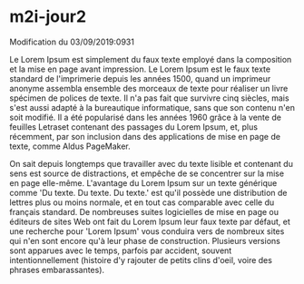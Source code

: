 # m2i-jour2

Modification du 03/09/2019:0931

Le Lorem Ipsum est simplement du faux texte employé dans la composition et la mise en page avant impression. 
Le Lorem Ipsum est le faux texte standard de l'imprimerie depuis les années 1500, 
quand un imprimeur anonyme assembla ensemble des morceaux de texte pour réaliser un livre spécimen 
de polices de texte. Il n'a pas fait que survivre cinq siècles, mais s'est aussi adapté à la bureautique informatique, 
sans que son contenu n'en soit modifié. Il a été popularisé dans les années 1960 grâce à la vente de feuilles 
Letraset contenant des passages du Lorem Ipsum, et, plus récemment, par son inclusion dans des applications 
de mise en page de texte, comme Aldus PageMaker.

On sait depuis longtemps que travailler avec du texte lisible et contenant du sens est source de distractions,
 et empêche de se concentrer sur la mise en page elle-même. 
 L'avantage du Lorem Ipsum sur un texte générique comme 'Du texte. Du texte. 
 Du texte.' est qu'il possède une distribution de lettres plus ou moins normale, 
 et en tout cas comparable avec celle du français standard. De nombreuses suites
 logicielles de mise en page ou éditeurs de sites Web ont fait du Lorem Ipsum leur
 faux texte par défaut, et une recherche pour 'Lorem Ipsum' vous conduira vers de nombreux 
 sites qui n'en sont encore qu'à leur phase de construction. Plusieurs versions sont apparues 
 avec le temps, parfois par accident, souvent intentionnellement (histoire d'y rajouter de 
 petits clins d'oeil, voire des phrases embarassantes).